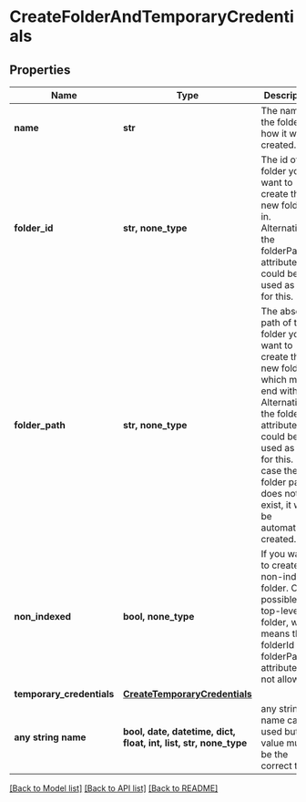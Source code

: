 # CreateFolderAndTemporaryCredentials


## Properties
Name | Type | Description | Notes
------------ | ------------- | ------------- | -------------
**name** | **str** | The name of the folder as how it will be created. | 
**folder_id** | **str, none_type** | The id of the folder you want to create this new folder in. Alternatively, the folderPath attribute could be used as well for this. | [optional] 
**folder_path** | **str, none_type** | The absolute path of the folder you want to create this new folder in which must end with &#39;/&#39;. Alternatively, the folderId attribute could be used as well for this. In case the folder path does not yet exist, it will be automatically created. | [optional] 
**non_indexed** | **bool, none_type** | If you want to create a non-indexed folder. Only possible as a top-level folder, which means the folderId and folderPath attributes are not allowed. | [optional]  if omitted the server will use the default value of False
**temporary_credentials** | [**CreateTemporaryCredentials**](CreateTemporaryCredentials.md) |  | [optional] 
**any string name** | **bool, date, datetime, dict, float, int, list, str, none_type** | any string name can be used but the value must be the correct type | [optional]

[[Back to Model list]](../README.md#documentation-for-models) [[Back to API list]](../README.md#documentation-for-api-endpoints) [[Back to README]](../README.md)


